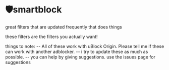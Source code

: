 # 🛡️smartblock
great filters that are updated frequently that does things

these filters are the filters you actually want!

things to note:
-- All of these work with uBlock Origin. Please tell me if these can work with another adblocker.
-- i try to update these as much as possible.
-- you can help by giving suggestions. use the issues page for suggestions
